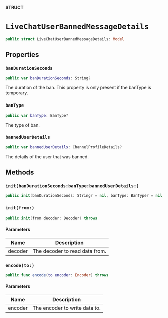**STRUCT**

# `LiveChatUserBannedMessageDetails`

```swift
public struct LiveChatUserBannedMessageDetails: Model
```

## Properties
### `banDurationSeconds`

```swift
public var banDurationSeconds: String?
```

The duration of the ban. This property is only present if the banType is temporary.

### `banType`

```swift
public var banType: BanType?
```

The type of ban.

### `bannedUserDetails`

```swift
public var bannedUserDetails: ChannelProfileDetails?
```

The details of the user that was banned.

## Methods
### `init(banDurationSeconds:banType:bannedUserDetails:)`

```swift
public init(banDurationSeconds: String? = nil, banType: BanType? = nil, bannedUserDetails: ChannelProfileDetails? = nil)
```

### `init(from:)`

```swift
public init(from decoder: Decoder) throws
```

#### Parameters

| Name | Description |
| ---- | ----------- |
| decoder | The decoder to read data from. |

### `encode(to:)`

```swift
public func encode(to encoder: Encoder) throws
```

#### Parameters

| Name | Description |
| ---- | ----------- |
| encoder | The encoder to write data to. |